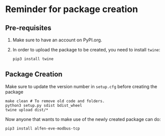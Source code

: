 # Reminder for package creation

## Pre-requisites
1. Make sure to have an account on PyPI.org.

2. In order to upload the package to be created, you need to install ```twine```:

    ```pip3 install twine```

## Package Creation
Make sure to update the version number in ```setup.cfg``` before creating the package
```commandline
make clean # To remove old code and folders.
python3 setup.py sdist bdist_wheel
twine upload dist/*
```
Now anyone that wants to make use of the newly created package can do:

```pip3 install alfen-eve-modbus-tcp```


